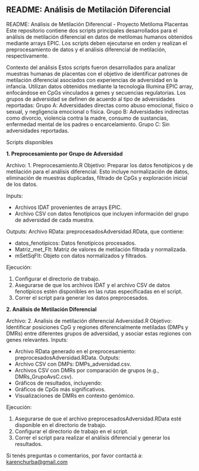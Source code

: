 ## README: Análisis de Metilación Diferencial
README: Análisis de Metilación Diferencial - Proyecto Metiloma Placentas
Este repositorio contiene dos scripts principales desarrollados para el análisis de metilación diferencial en datos de metilomas humanos obtenidos mediante arrays EPIC. Los scripts deben ejecutarse en orden y realizan el preprocesamiento de datos y el análisis diferencial de metilación, respectivamente.

Contexto del análisis
Estos scripts fueron desarrollados para analizar muestras humanas de placentas con el objetivo de identificar patrones de metilación diferencial asociados con experiencias de adversidad en la infancia. Utilizan datos obtenidos mediante la tecnología Illumina EPIC array, enfocándose en CpGs vinculados a genes y secuencias regulatorias. Los grupos de adversidad se definen de acuerdo al tipo de adversidades reportadas:
Grupo A: Adversidades directas como abuso emocional, físico o sexual, y negligencia emocional o física.
Grupo B: Adversidades indirectas como divorcio, violencia contra la madre, consumo de sustancias, enfermedad mental de los padres o encarcelamiento.
Grupo C: Sin adversidades reportadas.

Scripts disponibles

**1. Preprocesamiento por Grupo de Adversidad**

Archivo: 1. Preprocesamiento.R
Objetivo: Preparar los datos fenotípicos y de metilación para el análisis diferencial. Esto incluye normalización de datos, eliminación de muestras duplicadas, filtrado de CpGs y exploración inicial de los datos.

Inputs:
* Archivos IDAT provenientes de arrays EPIC.
* Archivo CSV con datos fenotípicos que incluyen información del grupo de adversidad de cada muestra.

Outputs:
Archivo RData: preprocesadosAdversidad.RData, que contiene:
* datos_fenotipicos: Datos fenotípicos procesados.
* Matriz_met_Flt: Matriz de valores de metilación filtrada y normalizada.
* mSetSqFlt: Objeto con datos normalizados y filtrados.

Ejecución:
1. Configurar el directorio de trabajo.
2. Asegurarse de que los archivos IDAT y el archivo CSV de datos fenotípicos estén disponibles en las rutas especificadas en el script.
3. Correr el script para generar los datos preprocesados.



**2. Análisis de Metilación Diferencial**

Archivo: 2. Analisis de metilación diferencial Adversidad.R
Objetivo:
Identificar posiciones CpG y regiones diferencialmente metiladas (DMPs y DMRs) entre diferentes grupos de adversidad, y asociar estas regiones con genes relevantes.
Inputs:
* Archivo RData generado en el preprocesamiento: preprocesadosAdversidad.RData.
Outputs:
* Archivo CSV con DMPs: DMPs_adversidad.csv.
* Archivos CSV con DMRs por comparación de grupos (e.g., DMRs_GrupoAvsC.csv).
* Gráficos de resultados, incluyendo:
* Gráficos de CpGs más significativos.
* Visualizaciones de DMRs en contexto genómico.

Ejecución:
1. Asegurarse de que el archivo preprocesadosAdversidad.RData esté disponible en el directorio de trabajo.
2. Configurar el directorio de trabajo en el script.
3. Correr el script para realizar el análisis diferencial y generar los resultados.




Si tenés preguntas o comentarios, por favor contactá a: karenchurba@gmail.com
